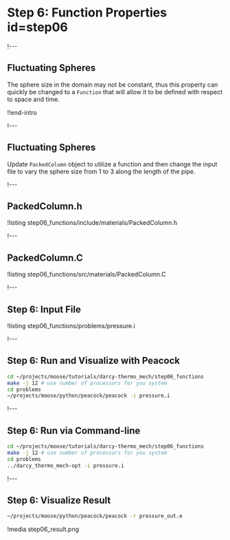 # Step 6: Function Properties id=step06

!---

## Fluctuating Spheres

The sphere size in the domain may not be constant, thus this property can quickly be
changed to a `Function` that will allow it to be defined with respect to space and time.

!!end-intro

!---

## Fluctuating Spheres

Update `PackedColumn` object to utilize a function and then change the input file to vary the
sphere size from 1 to 3 along the length of the pipe.

!---

## PackedColumn.h

!listing step06_functions/include/materials/PackedColumn.h

!---

## PackedColumn.C

!listing step06_functions/src/materials/PackedColumn.C

!---

## Step 6: Input File

!listing step06_functions/problems/pressure.i

!---

## Step 6: Run and Visualize with Peacock

```bash
cd ~/projects/moose/tutorials/darcy-thermo_mech/step06_functions
make -j 12 # use number of processors for you system
cd problems
~/projects/moose/python/peacock/peacock -i pressure.i
```

!---

## Step 6: Run via Command-line

```bash
cd ~/projects/moose/tutorials/darcy-thermo_mech/step06_functions
make -j 12 # use number of processors for you system
cd problems
../darcy_thermo_mech-opt -i pressure.i
```

!---

## Step 6: Visualize Result

```bash
~/projects/moose/python/peacock/peacock -r pressure_out.e
```

!media step06_result.png
